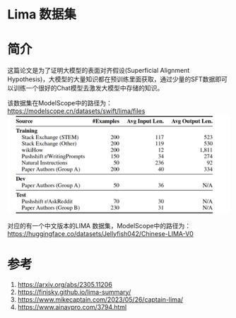 # Lima 数据集

# 简介

这篇论文是为了证明大模型的表面对齐假设(Superficial Alignment Hypothesis)，大模型的大量知识都在预训练里面获取，通过少量的SFT数据即可以训练一个很好的Chat模型去激发大模型中存储的知识。

该数据集在ModelScope中的路径为：https://modelscope.cn/datasets/swift/lima/files
<img src="./img/lima_1.png">

对应的有一个中文版本的LIMA 数据集，ModelScope中的路径为：https://huggingface.co/datasets/Jellyfish042/Chinese-LIMA-V0






# 参考
1. https://arxiv.org/abs/2305.11206
2. https://finisky.github.io/lima-summary/
3. https://www.mikecaptain.com/2023/05/26/captain-lima/
4. https://www.ainavpro.com/3794.html